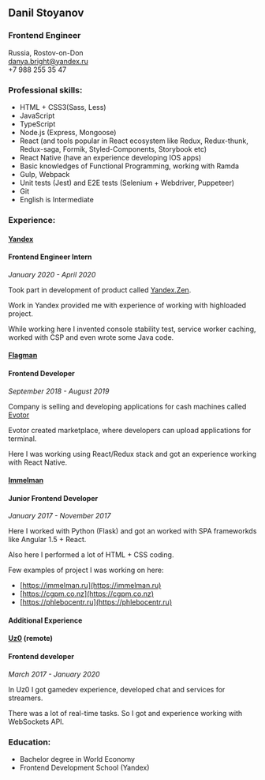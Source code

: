 ## Danil Stoyanov
### **Frontend Engineer**
Russia, Rostov-on-Don<br />
danya.bright@yandex.ru<br />
+7 988 255 35 47<br />

### Professional skills:
* HTML + CSS3(Sass, Less)
* JavaScript
* TypeScript
* Node.js (Express, Mongoose)
* React (and tools popular in React ecosystem like Redux, Redux-thunk, Redux-saga, Formik, Styled-Components, Storybook etc)
* React Native (have an experience developing IOS apps)
* Basic knowledges of Functional Programming, working with Ramda
* Gulp, Webpack
* Unit tests (Jest) and E2E tests (Selenium + Webdriver, Puppeteer)
* Git
* English is Intermediate

### Experience:
#### [Yandex](https://yandex.ru/)
#### Frontend Engineer Intern

*January 2020 - April 2020*<br />

Took part in development of product called [Yandex.Zen](https://zen.yandex.ru/).<br />

Work in Yandex provided me with experience of working with highloaded project.<br />

While working here I invented console stability test, service worker caching, worked with CSP and even wrote some Java code.

#### [Flagman](https://flagman-it.ru/)

#### Frontend Developer

*September 2018 - August 2019*<br />

Company is selling and developing applications for cash machines called [Evotor](https://evotor.ru/) <br />

Evotor created marketplace, where developers can upload applications for terminal.<br />

Here I was working using React/Redux stack and got an experience working with React Native.<br />

#### [Immelman](https://immelman.ru/#/)

#### Junior Frontend Developer

*January 2017 - November 2017*<br />

Here I worked with Python (Flask) and got an worked with SPA frameworkds like Angular 1.5 + React.<br />

Also here I performed a lot of HTML + CSS coding.<br />

Few examples of project I was working on here:

* [https://immelman.ru](https://immelman.ru)
* [https://cgpm.co.nz](https://cgpm.co.nz)
* [https://phlebocentr.ru](https://phlebocentr.ru)

#### Additional Experience
#### [Uz0](https://github.com/uz0) (remote)

#### Frontend developer

*March 2017 - January 2020*

In Uz0 I got gamedev experience, developed chat and services for streamers.

There was a lot of real-time tasks. So I got and experience working with WebSockets API.

### Education:
* Bachelor degree in World Economy
* Frontend Development School (Yandex)
